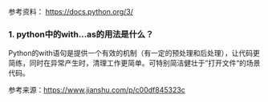 参考资料：
https://docs.python.org/3/


### 1. python中的with...as的用法是什么？
  
  Python的with语句是提供一个有效的机制（有一定的预处理和后处理），让代码更简练，同时在异常产生时，清理工作更简单。可特别简洁健壮于”打开文件“的场景代码。
  
  参考来源：https://www.jianshu.com/p/c00df845323c
